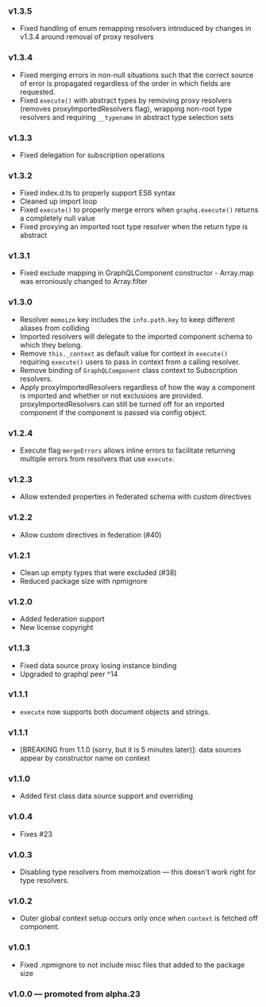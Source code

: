 ### v1.3.5
- Fixed handling of enum remapping resolvers introduced by changes in v1.3.4 around removal of proxy resolvers

### v1.3.4
- Fixed merging errors in non-null situations such that the correct source of error is propagated regardless of the order in which fields are requested.
- Fixed `execute()` with abstract types by removing proxy resolvers (removes proxyImportedResolvers flag), wrapping non-root type resolvers and requiring `__typename` in abstract type selection sets

### v1.3.3
- Fixed delegation for subscription operations

### v1.3.2
- Fixed index.d.ts to properly support ES6 syntax
- Cleaned up import loop
- Fixed `execute()` to properly merge errors when `graphq.execute()` returns a completely null value
- Fixed proxying an imported root type resolver when the return type is abstract

### v1.3.1

- Fixed exclude mapping in GraphQLComponent constructor - Array.map was erroniously changed to Array.filter

### v1.3.0

- Resolver `memoize` key includes the `info.path.key` to keep different aliases from colliding
- Imported resolvers will delegate to the imported component schema to which they belong.
- Remove `this._context` as default value for context in `execute()` requiring `execute()` users to pass in context from a calling resolver.
- Remove binding of `GraphQLComponent` class context to Subscription resolvers.
- Apply proxyImportedResolvers regardless of how the way a component is imported and whether or not exclusions are provided. proxyImportedResolvers can still be turned off for an imported component if the component is passed via config object.

### v1.2.4

- Execute flag `mergeErrors` allows inline errors to facilitate returning multiple errors from resolvers that use `execute`.

### v1.2.3

- Allow extended properties in federated schema with custom directives

### v1.2.2

- Allow custom directives in federation (#40)

### v1.2.1

- Clean up empty types that were excluded (#38)
- Reduced package size with npmignore

### v1.2.0

- Added federation support
- New license copyright

### v1.1.3

- Fixed data source proxy losing instance binding
- Upgraded to graphql peer ^14

### v1.1.1

- `execute` now supports both document objects and strings.

### v1.1.1

- [BREAKING from 1.1.0 (sorry, but it is 5 minutes later)]: data sources appear by constructor name on context

### v1.1.0

- Added first class data source support and overriding

### v1.0.4

- Fixes #23

### v1.0.3

- Disabling type resolvers from memoization — this doesn't work right for type resolvers.

### v1.0.2

- Outer global context setup occurs only once when `context` is fetched off component.

### v1.0.1

- Fixed .npmignore to not include misc files that added to the package size

### v1.0.0 — promoted from alpha.23
